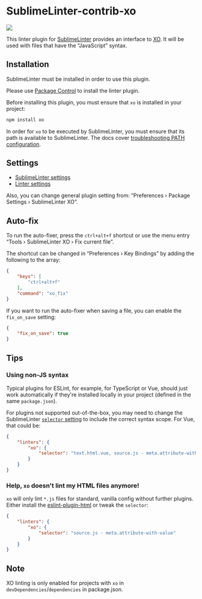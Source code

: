 # SublimeLinter-contrib-xo

![](screenshot.png)

This linter plugin for [SublimeLinter](https://github.com/SublimeLinter/SublimeLinter) provides an interface to [XO](https://github.com/xojs/xo). It will be used with files that have the “JavaScript” syntax.

## Installation

SublimeLinter must be installed in order to use this plugin.

Please use [Package Control](https://packagecontrol.io) to install the linter plugin.

Before installing this plugin, you must ensure that `xo` is installed in your project:

```sh
npm install xo
```

In order for `xo` to be executed by SublimeLinter, you must ensure that its path is available to SublimeLinter. The docs cover [troubleshooting PATH configuration](https://sublimelinter.readthedocs.io/en/latest/troubleshooting.html#finding-a-linter-executable).

## Settings

- [SublimeLinter settings](https://sublimelinter.readthedocs.org/en/latest/settings.html)
- [Linter settings](https://sublimelinter.readthedocs.org/en/latest/linter_settings.html)

Also, you can change general plugin setting from: “Preferences › Package Settings › SublimeLinter XO”.

## Auto-fix

To run the auto-fixer, press the `ctrl+alt+f` shortcut or use the menu entry “Tools › SublimeLinter XO › Fix current file”.

The shortcut can be changed in “Preferences › Key Bindings” by adding the following to the array:

```json
{
	"keys": [
		"ctrl+alt+f"
	],
	"command": "xo_fix"
}
```

If you want to run the auto-fixer when saving a file, you can enable the `fix_on_save` setting:

```json
{
	"fix_on_save": true
}
```

## Tips

### Using non-JS syntax

Typical plugins for ESLint, for example, for TypeScript or Vue, should just work automatically if they're installed locally in your project (defined in the same `package.json`).

For plugins not supported out-of-the-box, you may need to change the SublimeLinter [`selector` setting](http://www.sublimelinter.com/en/stable/linter_settings.html#selector) to include the correct syntax scope. For Vue, that could be:

```json
{
	"linters": {
		"xo": {
			"selector": "text.html.vue, source.js - meta.attribute-with-value"
		}
	}
}
```

### Help, `xo` doesn't lint my HTML files anymore!

`xo` will only lint `*.js` files for standard, vanilla config without further plugins. Either install the [eslint-plugin-html](https://github.com/BenoitZugmeyer/eslint-plugin-html) or tweak the `selector`:

```json
{
	"linters": {
		"xo": {
			"selector": "source.js - meta.attribute-with-value"
		}
	}
}
```

## Note

XO linting is only enabled for projects with `xo` in `devDependencies`/`dependencies` in package.json.
